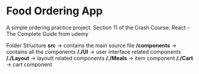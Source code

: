 # Food Ordering App

A simple ordering practice project. Section 11 of the Crash Course: React - The Complete Guide from udemy

Folder Structure
**src** -> contains the main source file
  **/components** -> contains all the components
  **/./UI**       -> user interface related components
  **/./Layout**   -> layoutt related components
  **/./Meals**    -> item component
  **/./Cart**     -> cart component
